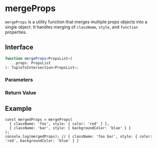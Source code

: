# mergeProps

`mergeProps` is a utility function that merges multiple props objects into a single object. It handles merging of `className`, `style`, and `function` properties.

## Interface

```ts
function mergeProps<PropsList>(
  ...props: PropsList
): TupleToIntersection<PropsList>;
```

### Parameters

<Interface
  required
  name="props"
  type="PropsList"
  description="The props objects to merge."
/>

### Return Value

<Interface
  name=""
  type="TupleToIntersection<PropsList>"
  description="merged props object."
/>

## Example

```tsx
const mergedProps = mergeProps(
  { className: 'foo', style: { color: 'red' } },
  { className: 'bar', style: { backgroundColor: 'blue' } }
);
console.log(mergedProps); // { className: 'foo bar', style: { color: 'red', backgroundColor: 'blue' } }
```
